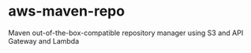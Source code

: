 # aws-maven-repo
Maven out-of-the-box-compatible repository manager using S3 and API Gateway and Lambda
